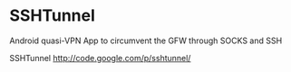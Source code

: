 # SSHTunnel
Android quasi-VPN App to circumvent the GFW through SOCKS and SSH

SSHTunnel
http://code.google.com/p/sshtunnel/
